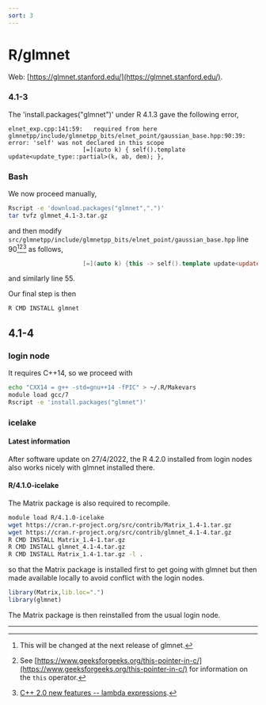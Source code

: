 ```yaml
---
sort: 3
---
```


# R/glmnet

Web: [https://glmnet.stanford.edu/](https://glmnet.stanford.edu/).

### 4.1-3

The 'install.packages("glmnet")' under R 4.1.3 gave the following error,

```
elnet_exp.cpp:141:59:   required from here
glmnetpp/include/glmnetpp_bits/elnet_point/gaussian_base.hpp:90:39: error: 'self' was not declared in this scope
                     [=](auto k) { self().template update<update_type::partial>(k, ab, dem); },
```

### Bash

We now proceed manually,

```bash
Rscript -e 'download.packages("glmnet",".")'
tar tvfz glmnet_4.1-3.tar.gz
```

and then modify `src/glmnetpp/include/glmnetpp_bits/elnet_point/gaussian_base.hpp` line 90[^1][^2][^3] as follows,

```cpp
                     [=](auto k) {this -> self().template update<update_type::partial>(k, ab, dem); }
```

and similarly line 55.

Our final step is then

```bash
R CMD INSTALL glmnet
```

## 4.1-4

### login node

It requires C++14, so we proceed with

```bash
echo "CXX14 = g++ -std=gnu++14 -fPIC" > ~/.R/Makevars
module load gcc/7
Rscript -e 'install.packages("glmnet")'
```

### icelake

#### Latest information

After software update on 27/4/2022, the R 4.2.0 installed from login nodes also works nicely with glmnet installed there.

#### R/4.1.0-icelake

The Matrix package is also required to recompile.

```bash
module load R/4.1.0-icelake
wget https://cran.r-project.org/src/contrib/Matrix_1.4-1.tar.gz
wget https://cran.r-project.org/src/contrib/glmnet_4.1-4.tar.gz
R CMD INSTALL Matrix_1.4-1.tar.gz
R CMD INSTALL glmnet_4.1-4.tar.gz
R CMD INSTALL Matrix_1.4-1.tar.gz -l .
```

so that the Matrix package is installed first to get going with glmnet but then made available locally to avoid conflict with the login nodes.

```r
library(Matrix,lib.loc=".")
library(glmnet)
```

The Matrix package is then reinstalled from the usual login node.

---

[^1]: This will be changed at the next release of glmnet.
[^2]: See [https://www.geeksforgeeks.org/this-pointer-in-c/](https://www.geeksforgeeks.org/this-pointer-in-c/) for information on the `this` operator.
[^3]: [C++ 2.0 new features -- lambda expressions](https://www.toutiao.com/a7074199269015912990/?channel=&source=search_tab&wid=1647161616813).
